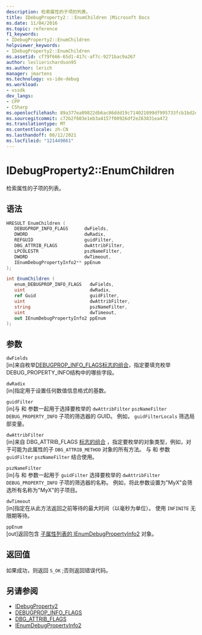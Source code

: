 ```yaml
---
description: 检索属性的子项的列表。
title: IDebugProperty2：：EnumChildren |Microsoft Docs
ms.date: 11/04/2016
ms.topic: reference
f1_keywords:
- IDebugProperty2::EnumChildren
helpviewer_keywords:
- IDebugProperty2::EnumChildren
ms.assetid: cf79f666-65d1-417c-af7c-9271bac9a267
author: leslierichardson95
ms.author: lerich
manager: jmartens
ms.technology: vs-ide-debug
ms.workload:
- vssdk
dev_langs:
- CPP
- CSharp
ms.openlocfilehash: 89a377ea09822db6ac86ddd19c714021099df995733fcb1bd2e43fd0a1df4ec1
ms.sourcegitcommit: c72b2f603e1eb3a4157f00926df2e263831ea472
ms.translationtype: MT
ms.contentlocale: zh-CN
ms.lasthandoff: 08/12/2021
ms.locfileid: "121449061"
---
```

# <a name="idebugproperty2enumchildren"></a>IDebugProperty2::EnumChildren
检索属性的子项的列表。

## <a name="syntax"></a>语法

```cpp
HRESULT EnumChildren ( 
   DEBUGPROP_INFO_FLAGS      dwFields,
   DWORD                     dwRadix,
   REFGUID                   guidFilter,
   DBG_ATTRIB_FLAGS          dwAttribFilter,
   LPCOLESTR                 pszNameFilter,
   DWORD                     dwTimeout,
   IEnumDebugPropertyInfo2** ppEnum
);
```

```csharp
int EnumChildren ( 
   enum_DEBUGPROP_INFO_FLAGS   dwFields,
   uint                        dwRadix,
   ref Guid                    guidFilter,
   uint                        dwAttribFilter,
   string                      pszNameFilter,
   uint                        dwTimeout,
   out IEnumDebugPropertyInfo2 ppEnum
);
```

## <a name="parameters"></a>参数
`dwFields`\
[in]来自枚举[DEBUGPROP_INFO_FLAGS标志的组合](../../../extensibility/debugger/reference/debugprop-info-flags.md)，指定要填充枚举DEBUG_PROPERTY_INFO结构中的哪些字段。 [](../../../extensibility/debugger/reference/debug-property-info.md)

`dwRadix`\
[in]指定用于设置任何数值信息格式的基数。

`guidFilter`\
[in]与 和 参数一起用于选择要枚举的 `dwAttribFilter` `pszNameFilter` `DEBUG_PROPERTY_INFO` 子项的筛选器的 GUID。 例如， `guidFilterLocals` 筛选局部变量。

`dwAttribFilter`\
[in]来自 DBG_ATTRIB_FLAGS [标志的组合](../../../extensibility/debugger/reference/dbg-attrib-flags.md) ，指定要枚举的对象类型，例如，对于可能为此属性的子 `DBG_ATTRIB_METHOD` 对象的所有方法。 与 和 参数 `guidFilter` `pszNameFilter` 结合使用。

`pszNameFilter`\
[in]与 和 参数一起用于 `guidFilter` 选择要枚举的 `dwAttribFilter` `DEBUG_PROPERTY_INFO` 子项的筛选器的名称。 例如，将此参数设置为"MyX"会筛选所有名称为"MyX"的子项目。

`dwTimeout`\
[in]指定在从此方法返回之前等待的最大时间（以毫秒为单位）。 使用 `INFINITE` 无限期等待。

`ppEnum`\
[out]返回包含 [子属性列表的 IEnumDebugPropertyInfo2](../../../extensibility/debugger/reference/ienumdebugpropertyinfo2.md) 对象。

## <a name="return-value"></a>返回值
 如果成功，则返回 `S_OK` ;否则返回错误代码。

## <a name="see-also"></a>另请参阅
- [IDebugProperty2](../../../extensibility/debugger/reference/idebugproperty2.md)
- [DEBUGPROP_INFO_FLAGS](../../../extensibility/debugger/reference/debugprop-info-flags.md)
- [DBG_ATTRIB_FLAGS](../../../extensibility/debugger/reference/dbg-attrib-flags.md)
- [IEnumDebugPropertyInfo2](../../../extensibility/debugger/reference/ienumdebugpropertyinfo2.md)
